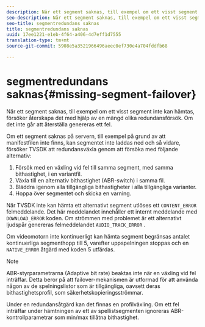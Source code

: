 ```yaml
---
description: När ett segment saknas, till exempel om ett visst segment inte kan hämtas, försöker återskapa det med hjälp av en mängd olika redundansförsök. Om det inte går att återställa genereras ett fel.
seo-description: När ett segment saknas, till exempel om ett visst segment inte kan hämtas, försöker återskapa det med hjälp av en mängd olika redundansförsök. Om det inte går att återställa genereras ett fel.
seo-title: segmentredundans saknas
title: segmentredundans saknas
uuid: 17ee1221-e1eb-4f64-a406-4d7eff1d7555
translation-type: tm+mt
source-git-commit: 5908e5a3521966496aeec0ef730e4a704fddfb68

---
```



# segmentredundans saknas{#missing-segment-failover}

När ett segment saknas, till exempel om ett visst segment inte kan hämtas, försöker återskapa det med hjälp av en mängd olika redundansförsök. Om det inte går att återställa genereras ett fel.

Om ett segment saknas på servern, till exempel på grund av att manifestfilen inte finns, kan segmentet inte laddas ned och så vidare, försöker TVSDK att redundansväxla genom att försöka med följande alternativ:

1. Försök med en växling vid fel till samma segment, med samma bithastighet, i en variantfil.
1. Växla till en alternativ bithastighet (ABR-switch) i samma fil.
1. Bläddra igenom alla tillgängliga bithastigheter i alla tillgängliga varianter.
1. Hoppa över segmentet och skicka en varning.

När TVSDK inte kan hämta ett alternativt segment utlöses ett `CONTENT_ERROR` felmeddelande. Det här meddelandet innehåller ett internt meddelande med `DOWNLOAD_ERROR` koden. Om strömmen med problemet är ett alternativt ljudspår genereras felmeddelandet `AUDIO_TRACK_ERROR` .

Om videomotorn inte kontinuerligt kan hämta segment begränsas antalet kontinuerliga segmenthopp till 5, varefter uppspelningen stoppas och en `NATIVE_ERROR` åtgärd med koden 5 utfärdas.

>[!NOTE]
>
>ABR-styrparametrarna (Adaptive bit rate) beaktas inte när en växling vid fel inträffar. Detta beror på att failover-mekanismen är utformad för att använda någon av de spelningslistor som är tillgängliga, oavsett deras bithastighetsprofil, som säkerhetskopieringsströmmar.
>
>Under en redundansåtgärd kan det finnas en profilväxling. Om ett fel inträffar under hämtningen av ett av spellistsegmenten ignoreras ABR-kontrollparametrar som min/max tillåtna bithastighet.

